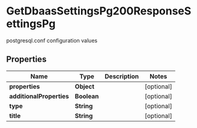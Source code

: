 

# GetDbaasSettingsPg200ResponseSettingsPg

postgresql.conf configuration values

## Properties

| Name | Type | Description | Notes |
|------------ | ------------- | ------------- | -------------|
|**properties** | **Object** |  |  [optional] |
|**additionalProperties** | **Boolean** |  |  [optional] |
|**type** | **String** |  |  [optional] |
|**title** | **String** |  |  [optional] |



